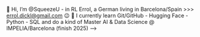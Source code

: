 👋 Hi, I’m @SqueezeU - in RL Errol, a German living in Barcelona/Spain >>> errol.dickl@gmail.com 😉
🌱 I currently learn Git/GitHub - Hugging Face - Python - SQL and do a kind of Master AI & Data Science @ IMPELIA/Barcelona (finish 2025)
-->

